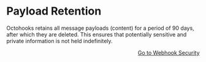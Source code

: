 # Payload Retention

Octohooks retains all message payloads (content) for a period of 90 days, after which they are deleted. This ensures that potentially sensitive and private information is not held indefinitely.

<div style="text-align: right"><a href="/advanced/WEBHOOK_SECURITY.md">Go to Webhook Security</a></div>
